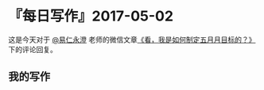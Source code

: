 # 『每日写作』2017-05-02

这是今天对于 [@易仁永澄](http://weibo.com/u/1640237087) 老师的微信文章[《看，我是如何制定五月月目标的？》](http://mp.weixin.qq.com/s/oWWfT99XIFyXAsqBN-53JA)下的评论回复。

## 我的写作
